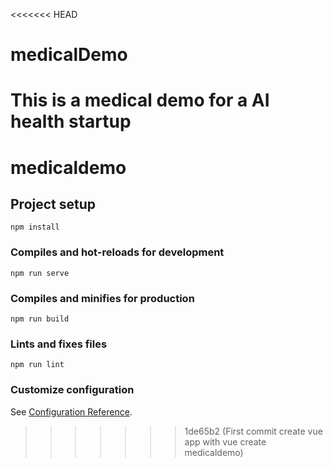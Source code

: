 <<<<<<< HEAD
# medicalDemo
This is a medical demo for a AI health startup
=======
# medicaldemo

## Project setup
```
npm install
```

### Compiles and hot-reloads for development
```
npm run serve
```

### Compiles and minifies for production
```
npm run build
```

### Lints and fixes files
```
npm run lint
```

### Customize configuration
See [Configuration Reference](https://cli.vuejs.org/config/).
>>>>>>> 1de65b2 (First commit create vue app with vue create medicaldemo)
